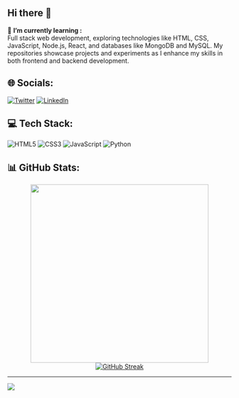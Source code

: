 ## Hi there 👋

 🌱 **I’m currently learning :**  <br>Full stack web development, exploring technologies like HTML, CSS, JavaScript, Node.js, React, and databases like MongoDB and MySQL. My repositories showcase projects and experiments as I enhance my skills in both frontend and backend development.

## 🌐 Socials:
[![Twitter](https://img.shields.io/badge/Twitter-%231DA1F2.svg?logo=Twitter&logoColor=white)](https://x.com/gxdhx_) [![LinkedIn](https://img.shields.io/badge/LinkedIn-%230077B5.svg?logo=linkedin&logoColor=white)](https://linkedin.com/in/gxdhx)

## 💻 Tech Stack:
![HTML5](https://img.shields.io/badge/html5-%23E34F26.svg?style=for-the-badge&logo=html5&logoColor=white) ![CSS3](https://img.shields.io/badge/css3-%231572B6.svg?style=for-the-badge&logo=css3&logoColor=white) ![JavaScript](https://img.shields.io/badge/javascript-%23323330.svg?style=for-the-badge&logo=javascript&logoColor=%23F7DF1E) ![Python](https://img.shields.io/badge/python-%234B8BBE.svg?style=for-the-badge&logo=python&logoColor=white)

## 📊 GitHub Stats:
<p align="center">
  <img src="https://github-readme-stats.vercel.app/api?username=gxdhx&show_icons=true&theme=bear" width="400">
<a href="https://git.io/streak-stats">
  <img src="https://streak-stats.demolab.com?user=gxdhx&theme=date-night&card_height=190" alt="GitHub Streak" />
</a>
</p>

---
[![](https://visitcount.itsvg.in/api?id=gxdhx&icon=0&color=0)](https://visitcount.itsvg.in)
